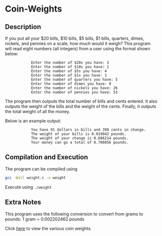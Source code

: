 # Coin-Weights

## Description
If you put all your $20 bills, $10 bills, $5 bills, $1 bills, quarters, dimes, nickels, and pennies on a scale, how much would it weigh?
This program will read eight numbers (all integers) from a user using the format shown below:

                Enter the number of $20s you have: 3
                Enter the number of $10s you have: 1
                Enter the number of $5s you have: 4
                Enter the number of $1s you have: 1
                Enter the number of quarters you have: 5
                Enter the number of dimes you have: 9
                Enter the number of nickels you have: 26
                Enter the number of pennies you have: 53

The program then outputs the total number of bills and cents entered.
It also outputs the weight of the bills and the weight of the cents.
Finally, it outputs the total weight of all the money.

Below is an example output:
                
                You have 91 dollars in bills and 398 cents in change.
                The weight of your bills is 0.019842 pounds.
                The weight of your change is 0.686214 pounds.
                Your money can go a total of 0.706056 pounds.
                
## Compilation and Execution
The program can be compiled using
```bash
gcc -Wall weight.c -o weight
```

Execute using `./weight`

## Extra Notes
This program uses the following conversion to convert from grams to pounds:
                1 gram = 0.002202462 pounds
                
Click [here](https://www.usmint.gov/about_the_mint/index583f.html?action=coin_specifications) to view the various coin weights.
